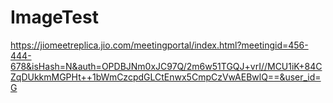 # ImageTest

https://jiomeetreplica.jio.com/meetingportal/index.html?meetingid=456-444-678&isHash=N&auth=OPDBJNm0xJC97Q/2m6w51TGQJ+vrI//MCU1iK+84CZqDUkkmMGPHt++1bWmCzcpdGLCtEnwx5CmpCzVwAEBwlQ==&user_id=G
